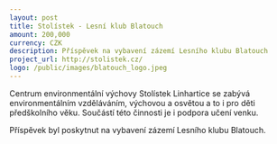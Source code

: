 ```yaml
---
layout: post
title: Stolístek - Lesní klub Blatouch
amount: 200,000
currency: CZK
description: Příspěvek na vybavení zázemí Lesního klubu Blatouch
project_url: http://stolistek.cz/
logo: /public/images/blatouch_logo.jpeg
---
```

Centrum environmentální výchovy Stolístek Linhartice se zabývá environmentálním vzděláváním, výchovou a osvětou a to i pro děti předškolního věku. Součástí této činnosti je i podpora učení venku.

Příspěvek byl poskytnut na vybavení zázemí Lesního klubu Blatouch.
